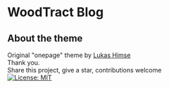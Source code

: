 # WoodTract Blog 


## About the theme 

Original "onepage" theme by [Lukas Himse](http://himsel.me)  
Thank you.  
Share this project, give a star, contributions welcome  
[![License: MIT](https://img.shields.io/badge/License-MIT-yellow.svg)](https://opensource.org/licenses/MIT)
